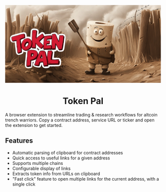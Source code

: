 <picture>
  <source media="(prefers-color-scheme: dark)" srcset="https://raw.githubusercontent.com/goosewobbler/token-pal/main/resources/token-pal-hero.png">
  <source media="(prefers-color-scheme: light)" srcset="https://raw.githubusercontent.com/goosewobbler/token-pal/main/resources/token-pal-hero.png">
  <img alt="token pal hero image" src="https://raw.githubusercontent.com/goosewobbler/token-pal/main/resources/token-pal-hero.png" style="max-height: 415px;">
</picture>

<h1 align="center">Token Pal</h1>

A browser extension to streamline trading & research workflows for altcoin trench warriors.  Copy a contract address, service URL or ticker and open the extension to get started.

## Features

- Automatic parsing of clipboard for contract addresses
- Quick access to useful links for a given address
- Supports multiple chains
- Configurable display of links
- Extracts token info from URLs on clipboard
- "Fast click" feature to open multiple links for the current address, with a single click

